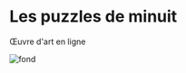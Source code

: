 # Les puzzles de minuit
Œuvre d'art en ligne

![fond](https://user-images.githubusercontent.com/90670714/223097777-cda94bbe-7eb0-44e4-87c8-193b85ae3b57.jpg)
